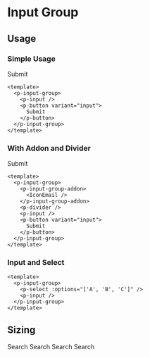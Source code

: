 <script setup>
  import pInput from '../input/Input.vue'
  import pInputGroup from './InputGroup.vue'
  import pInputGroupAddon from './InputGroupAddon.vue'
  import pButton from '../button/Button.vue'
  import pDivider from '../divider/Divider.vue'
  import pSelect from '../select/Select.vue'
  import IconEmail from '@carbon/icons-vue/lib/at/16'
  import { ref } from 'vue-demi'

  const select = ref()
</script>

# Input Group

## Usage

### Simple Usage

<preview>
  <p-input-group>
    <p-input />
    <p-button variant="input">
      Submit
    </p-button>
  </p-input-group>
</preview>

```vue
<template>
  <p-input-group>
    <p-input />
    <p-button variant="input">
      Submit
    </p-button>
  </p-input-group>
</template>
```

### With Addon and Divider

<preview>
  <p-input-group>
    <p-input-group-addon>
      <IconEmail />
    </p-input-group-addon>
    <p-divider />
    <p-input />
    <p-button variant="input">
      Submit
    </p-button>
  </p-input-group>
</preview>

```vue
<template>
  <p-input-group>
    <p-input-group-addon>
      <IconEmail />
    </p-input-group-addon>
    <p-divider />
    <p-input />
    <p-button variant="input">
      Submit
    </p-button>
  </p-input-group>
</template>
```

### Input and Select

<preview>
  <p-input-group>
    <p-select v-model="select" :options="['A', 'B', 'C']" />
    <p-input />
  </p-input-group>
</preview>

```vue
<template>
  <p-input-group>
    <p-select :options="['A', 'B', 'C']" />
    <p-input />
  </p-input-group>
</template>
```

## Sizing

<preview class="flex-col space-gap-3">
  <p-input-group size="xs">
    <p-input-group-addon>
      <IconEmail />
    </p-input-group-addon>
    <p-divider />
    <p-input />
    <p-button variant="input">
      Search
    </p-button>
  </p-input-group>
  <p-input-group size="sm">
    <p-input-group-addon>
      <IconEmail />
    </p-input-group-addon>
    <p-divider />
    <p-input />
    <p-button variant="input">
      Search
    </p-button>
  </p-input-group>
  <p-input-group size="md">
    <p-input-group-addon>
      <IconEmail />
    </p-input-group-addon>
    <p-divider />
    <p-input />
    <p-button variant="input">
      Search
    </p-button>
  </p-input-group>
  <p-input-group size="lg">
    <p-input-group-addon>
      <IconEmail />
    </p-input-group-addon>
    <p-divider />
    <p-input />
    <p-button variant="input">
      Search
    </p-button>
  </p-input-group>
</preview>

